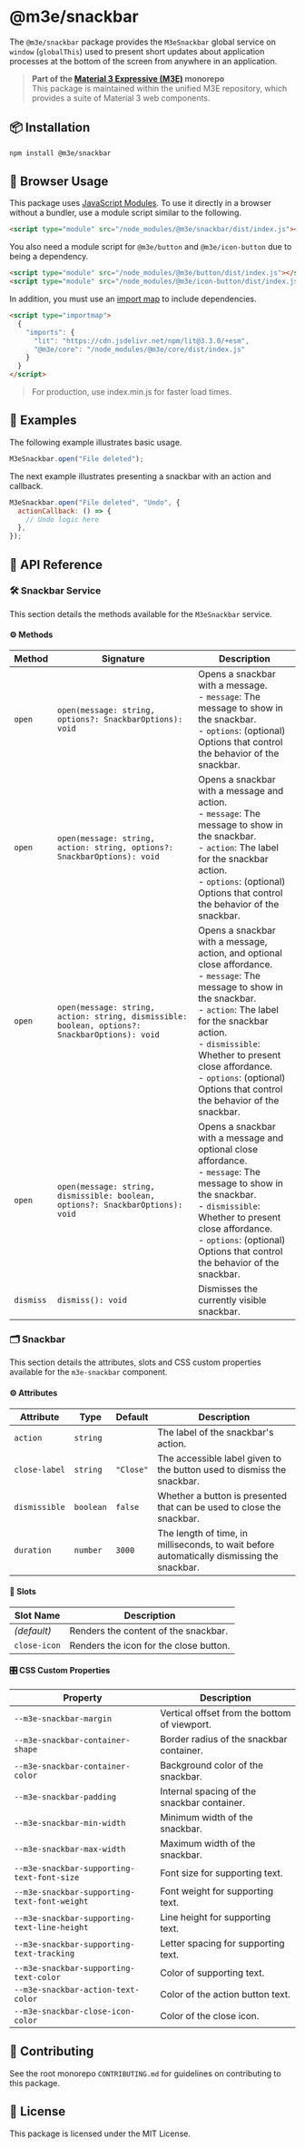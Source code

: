 # @m3e/snackbar

The `@m3e/snackbar` package provides the `M3eSnackbar` global service on `window` (`globalThis`) used to present short updates about application processes at the bottom of the screen from anywhere in an application.

> **Part of the [Material 3 Expressive (M3E)](../../README.md) monorepo**  
> This package is maintained within the unified M3E repository, which provides a suite of Material 3 web components.

## 📦 Installation

```bash
npm install @m3e/snackbar
```

## 🚀 Browser Usage

This package uses [JavaScript Modules](https://developer.mozilla.org/en-US/docs/Web/JavaScript/Guide/Modules#module_specifiers). To use it directly in a browser without a bundler, use a module script similar to the following.

```html
<script type="module" src="/node_modules/@m3e/snackbar/dist/index.js"></script>
```

You also need a module script for `@m3e/button` and `@m3e/icon-button` due to being a dependency.

```html
<script type="module" src="/node_modules/@m3e/button/dist/index.js"></script>
<script type="module" src="/node_modules/@m3e/icon-button/dist/index.js"></script>
```

In addition, you must use an [import map](https://developer.mozilla.org/en-US/docs/Web/HTML/Reference/Elements/script/type/importmap) to include dependencies.

```html
<script type="importmap">
  {
    "imports": {
      "lit": "https://cdn.jsdelivr.net/npm/lit@3.3.0/+esm",
      "@m3e/core": "/node_modules/@m3e/core/dist/index.js"
    }
  }
</script>
```

> For production, use index.min.js for faster load times.

## 🧪 Examples

The following example illustrates basic usage.

```js
M3eSnackbar.open("File deleted");
```

The next example illustrates presenting a snackbar with an action and callback.

```js
M3eSnackbar.open("File deleted", "Undo", {
  actionCallback: () => {
    // Undo logic here
  },
});
```

## 📖 API Reference

### 🛠️ Snackbar Service

This section details the methods available for the `M3eSnackbar` service.

#### ⚙️ Methods

| Method    | Signature                                                                                      | Description                                                                                                                                                                                                                                                                                                           |
| --------- | ---------------------------------------------------------------------------------------------- | --------------------------------------------------------------------------------------------------------------------------------------------------------------------------------------------------------------------------------------------------------------------------------------------------------------------- |
| `open`    | `open(message: string, options?: SnackbarOptions): void`                                       | Opens a snackbar with a message.<br>- `message`: The message to show in the snackbar.<br>- `options`: (optional) Options that control the behavior of the snackbar.                                                                                                                                                   |
| `open`    | `open(message: string, action: string, options?: SnackbarOptions): void`                       | Opens a snackbar with a message and action.<br>- `message`: The message to show in the snackbar.<br>- `action`: The label for the snackbar action.<br>- `options`: (optional) Options that control the behavior of the snackbar.                                                                                      |
| `open`    | `open(message: string, action: string, dismissible: boolean, options?: SnackbarOptions): void` | Opens a snackbar with a message, action, and optional close affordance.<br>- `message`: The message to show in the snackbar.<br>- `action`: The label for the snackbar action.<br>- `dismissible`: Whether to present close affordance.<br>- `options`: (optional) Options that control the behavior of the snackbar. |
| `open`    | `open(message: string, dismissible: boolean, options?: SnackbarOptions): void`                 | Opens a snackbar with a message and optional close affordance.<br>- `message`: The message to show in the snackbar.<br>- `dismissible`: Whether to present close affordance.<br>- `options`: (optional) Options that control the behavior of the snackbar.                                                            |
| `dismiss` | `dismiss(): void`                                                                              | Dismisses the currently visible snackbar.                                                                                                                                                                                                                                                                             |

### 🗂️ Snackbar

This section details the attributes, slots and CSS custom properties available for the `m3e-snackbar` component.

#### ⚙️ Attributes

| Attribute     | Type      | Default   | Description                                                                                |
| ------------- | --------- | --------- | ------------------------------------------------------------------------------------------ |
| `action`      | `string`  |           | The label of the snackbar's action.                                                        |
| `close-label` | `string`  | `"Close"` | The accessible label given to the button used to dismiss the snackbar.                     |
| `dismissible` | `boolean` | `false`   | Whether a button is presented that can be used to close the snackbar.                      |
| `duration`    | `number`  | `3000`    | The length of time, in milliseconds, to wait before automatically dismissing the snackbar. |

#### 🧩 Slots

| Slot Name    | Description                            |
| ------------ | -------------------------------------- |
| _(default)_  | Renders the content of the snackbar.   |
| `close-icon` | Renders the icon for the close button. |

#### 🎛️ CSS Custom Properties

| Property                                     | Description                                  |
| -------------------------------------------- | -------------------------------------------- |
| `--m3e-snackbar-margin`                      | Vertical offset from the bottom of viewport. |
| `--m3e-snackbar-container-shape`             | Border radius of the snackbar container.     |
| `--m3e-snackbar-container-color`             | Background color of the snackbar.            |
| `--m3e-snackbar-padding`                     | Internal spacing of the snackbar container.  |
| `--m3e-snackbar-min-width`                   | Minimum width of the snackbar.               |
| `--m3e-snackbar-max-width`                   | Maximum width of the snackbar.               |
| `--m3e-snackbar-supporting-text-font-size`   | Font size for supporting text.               |
| `--m3e-snackbar-supporting-text-font-weight` | Font weight for supporting text.             |
| `--m3e-snackbar-supporting-text-line-height` | Line height for supporting text.             |
| `--m3e-snackbar-supporting-text-tracking`    | Letter spacing for supporting text.          |
| `--m3e-snackbar-supporting-text-color`       | Color of supporting text.                    |
| `--m3e-snackbar-action-text-color`           | Color of the action button text.             |
| `--m3e-snackbar-close-icon-color`            | Color of the close icon.                     |

## 🤝 Contributing

See the root monorepo `CONTRIBUTING.md` for guidelines on contributing to this package.

## 📄 License

This package is licensed under the MIT License.
